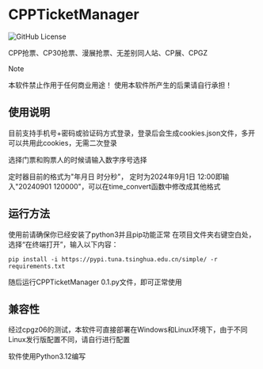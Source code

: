 # CPPTicketManager

![GitHub License](https://img.shields.io/github/license/shotoguazi/CPPticketManager)


CPP抢票、CP30抢票、漫展抢票、无差别同人站、CP展、CPGZ

> [!NOTE]
> 本软件禁止作用于任何商业用途！
> 使用本软件所产生的后果请自行承担！

## 使用说明

目前支持手机号+密码或验证码方式登录，登录后会生成cookies.json文件，多开可以共用此cookies，无需二次登录

选择门票和购票人的时候请输入数字序号选择

定时器目前的格式为"年月日 时分秒"， 定时为2024年9月1日 12:00即输入"20240901 120000"，可以在time_convert函数中修改成其他格式

## 运行方法

使用前请确保你已经安装了python3并且pip功能正常
在项目文件夹右键空白处，选择“在终端打开”，输入以下内容：
```shell
pip install -i https://pypi.tuna.tsinghua.edu.cn/simple/ -r requirements.txt
```
随后运行CPPTicketManager 0.1.py文件，即可正常使用

## 兼容性

经过cpgz06的测试，本软件可直接部署在Windows和Linux环境下，由于不同Linux发行版配置不同，请自行进行配置

软件使用Python3.12编写
